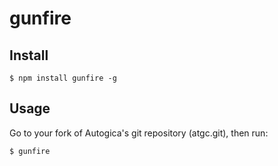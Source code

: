 # gunfire

## Install

    $ npm install gunfire -g

## Usage

Go to your fork of Autogica's git repository (atgc.git),
then run:


    $ gunfire

